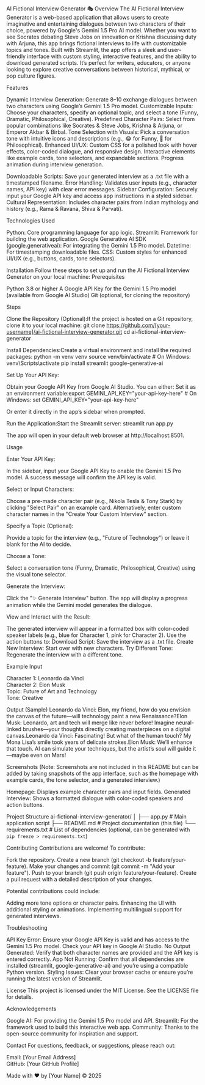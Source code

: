AI Fictional Interview Generator 🎭
Overview
The AI Fictional Interview Generator is a web-based application that allows users to create imaginative and entertaining dialogues between two characters of their choice, powered by Google's Gemini 1.5 Pro AI model. Whether you want to see Socrates debating Steve Jobs on innovation or Krishna discussing duty with Arjuna, this app brings fictional interviews to life with customizable topics and tones.
Built with Streamlit, the app offers a sleek and user-friendly interface with custom styling, interactive features, and the ability to download generated scripts. It’s perfect for writers, educators, or anyone looking to explore creative conversations between historical, mythical, or pop culture figures.

Features

Dynamic Interview Generation: Generate 8–10 exchange dialogues between two characters using Google’s Gemini 1.5 Pro model.
Customizable Inputs: Choose your characters, specify an optional topic, and select a tone (Funny, Dramatic, Philosophical, Creative).
Predefined Character Pairs: Select from popular combinations like Socrates & Steve Jobs, Krishna & Arjuna, or Emperor Akbar & Birbal.
Tone Selection with Visuals: Pick a conversation tone with intuitive icons and descriptions (e.g., 😂 for Funny, 🧠 for Philosophical).
Enhanced UI/UX: 
Custom CSS for a polished look with hover effects, color-coded dialogue, and responsive design.
Interactive elements like example cards, tone selectors, and expandable sections.
Progress animation during interview generation.


Downloadable Scripts: Save your generated interview as a .txt file with a timestamped filename.
Error Handling: Validates user inputs (e.g., character names, API key) with clear error messages.
Sidebar Configuration: Securely input your Google API key and access app instructions in a styled sidebar.
Cultural Representation: Includes character pairs from Indian mythology and history (e.g., Rama & Ravana, Shiva & Parvati).


Technologies Used

Python: Core programming language for app logic.
Streamlit: Framework for building the web application.
Google Generative AI SDK (google.generativeai): For integrating the Gemini 1.5 Pro model.
Datetime: For timestamping downloadable files.
CSS: Custom styles for enhanced UI/UX (e.g., buttons, cards, tone selectors).


Installation
Follow these steps to set up and run the AI Fictional Interview Generator on your local machine:
Prerequisites

Python 3.8 or higher
A Google API Key for the Gemini 1.5 Pro model (available from Google AI Studio)
Git (optional, for cloning the repository)

Steps

Clone the Repository (Optional):If the project is hosted on a Git repository, clone it to your local machine:
git clone https://github.com/[your-username]/ai-fictional-interview-generator.git
cd ai-fictional-interview-generator


Install Dependencies:Create a virtual environment and install the required packages:
python -m venv venv
source venv/bin/activate  # On Windows: venv\Scripts\activate
pip install streamlit google-generative-ai


Set Up Your API Key:

Obtain your Google API Key from Google AI Studio.
You can either:
Set it as an environment variable:export GEMINI_API_KEY="your-api-key-here"  # On Windows: set GEMINI_API_KEY="your-api-key-here"


Or enter it directly in the app’s sidebar when prompted.




Run the Application:Start the Streamlit server:
streamlit run app.py

The app will open in your default web browser at http://localhost:8501.



Usage

Enter Your API Key:

In the sidebar, input your Google API Key to enable the Gemini 1.5 Pro model.
A success message will confirm the API key is valid.


Select or Input Characters:

Choose a pre-made character pair (e.g., Nikola Tesla & Tony Stark) by clicking "Select Pair" on an example card.
Alternatively, enter custom character names in the "Create Your Custom Interview" section.


Specify a Topic (Optional):

Provide a topic for the interview (e.g., "Future of Technology") or leave it blank for the AI to decide.


Choose a Tone:

Select a conversation tone (Funny, Dramatic, Philosophical, Creative) using the visual tone selector.


Generate the Interview:

Click the "✨ Generate Interview" button.
The app will display a progress animation while the Gemini model generates the dialogue.


View and Interact with the Result:

The generated interview will appear in a formatted box with color-coded speaker labels (e.g., blue for Character 1, pink for Character 2).
Use the action buttons to:
Download Script: Save the interview as a .txt file.
Create New Interview: Start over with new characters.
Try Different Tone: Regenerate the interview with a different tone.






Example
Input

Character 1: Leonardo da Vinci  
Character 2: Elon Musk  
Topic: Future of Art and Technology  
Tone: Creative

Output (Sample)
Leonardo da Vinci: Elon, my friend, how do you envision the canvas of the future—will technology paint a new Renaissance?Elon Musk: Leonardo, art and tech will merge like never before! Imagine neural-linked brushes—your thoughts directly creating masterpieces on a digital canvas.Leonardo da Vinci: Fascinating! But what of the human touch? My Mona Lisa’s smile took years of delicate strokes.Elon Musk: We’ll enhance that touch. AI can simulate your techniques, but the artist’s soul will guide it—maybe even on Mars!  

Screenshots
(Note: Screenshots are not included in this README but can be added by taking snapshots of the app interface, such as the homepage with example cards, the tone selector, and a generated interview.)

Homepage: Displays example character pairs and input fields.
Generated Interview: Shows a formatted dialogue with color-coded speakers and action buttons.


Project Structure
ai-fictional-interview-generator/
│
├── app.py                # Main application script
├── README.md            # Project documentation (this file)
└── requirements.txt     # List of dependencies (optional, can be generated with `pip freeze > requirements.txt`)


Contributing
Contributions are welcome! To contribute:

Fork the repository.
Create a new branch (git checkout -b feature/your-feature).
Make your changes and commit (git commit -m "Add your feature").
Push to your branch (git push origin feature/your-feature).
Create a pull request with a detailed description of your changes.

Potential contributions could include:

Adding more tone options or character pairs.
Enhancing the UI with additional styling or animations.
Implementing multilingual support for generated interviews.


Troubleshooting

API Key Error: Ensure your Google API Key is valid and has access to the Gemini 1.5 Pro model. Check your API key in Google AI Studio.
No Output Generated: Verify that both character names are provided and the API key is entered correctly.
App Not Running: Confirm that all dependencies are installed (streamlit, google-generative-ai) and you’re using a compatible Python version.
Styling Issues: Clear your browser cache or ensure you’re running the latest version of Streamlit.


License
This project is licensed under the MIT License. See the LICENSE file for details.

Acknowledgements

Google AI: For providing the Gemini 1.5 Pro model and API.
Streamlit: For the framework used to build this interactive web app.
Community: Thanks to the open-source community for inspiration and support.


Contact
For questions, feedback, or suggestions, please reach out:  

Email: [Your Email Address]  
GitHub: [Your GitHub Profile]

Made with ❤️ by [Your Name] © 2025
